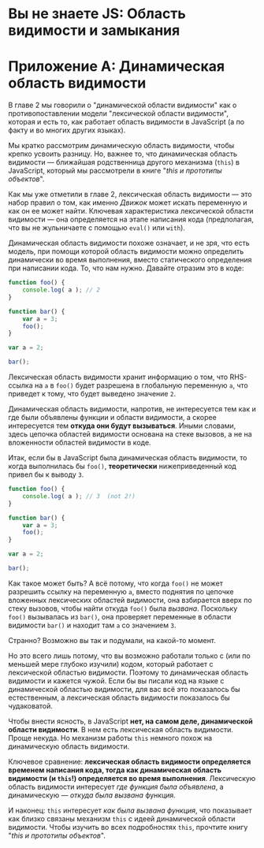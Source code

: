 # Вы не знаете JS: Область видимости и замыкания
# Приложение A: Динамическая область видимости

В главе 2 мы говорили о "динамической области видимости" как о противопоставлении модели "лексической области видимости", которая и есть то, как работает область видимости в JavaScript (а по факту и во многих других языках).

Мы кратко рассмотрим динамическую область видимости, чтобы крепко усвоить  разницу. Но, важнее то, что динамическая область видимости — ближайшая родственница другого механизма (`this`) в JavaScript, который мы рассмотрели в книге "*this и прототипы объектов*".

Как мы уже отметили в главе 2, лексическая область видимости — это набор правил о том, как именно *Движок* может искать переменную и как он ее может найти. Ключевая характеристика лексической области видимости — она определяется на этапе написания кода (предполагая, что вы не жульничаете с помощью `eval()` или `with`).

Динамическая область видимости похоже означает, и не зря, что есть модель, при помощи которой область видимости можно определить динамически во время выполнения, вместо статического определения при написании кода. То, что нам нужно. Давайте отразим это в коде:

```js
function foo() {
	console.log( a ); // 2
}

function bar() {
	var a = 3;
	foo();
}

var a = 2;

bar();
```

Лексическая область видимости хранит информацию о том, что RHS-ссылка на `a` в `foo()` будет разрешена в глобальную переменную `a`, что приведет к тому, что будет выведено значение `2`.

Динамическая область видимости, напротив, не интересуется тем как и где были объявлены функции и области видимости, а скорее интересуется тем **откуда они будут вызываться**. Иными словами, здесь цепочка областей видимости основана на стеке вызовов, а не на вложенности областей видимости в коде.

Итак, если бы в JavaScript была динамическая область видимости, то когда  выполнилась бы `foo()`, **теоретически** нижеприведенный код привел бы к выводу `3`.

```js
function foo() {
	console.log( a ); // 3  (not 2!)
}

function bar() {
	var a = 3;
	foo();
}

var a = 2;

bar();
```

Как такое может быть? А всё потому, что когда `foo()` не может разрешить ссылку на переменную `a`, вместо поднятия по цепочке вложенных лексических областей видимости, она взбирается вверх по стеку вызовов, чтобы найти откуда `foo()` была *вызвана*. Поскольку `foo()` вызывалась из `bar()`, она проверяет переменные в области видимости `bar()` и находит там `a` со значением `3`.

Странно? Возможно вы так и подумали, на какой-то момент.

Но это всего лишь потому, что вы возможно работали только с (или по меньшей мере глубоко изучили) кодом, который работает c лексической областью видимости. Поэтому то динамическая область видимости и кажется чужой. Если бы вы писали код на языке с динамической областью видимости, для вас всё это показалось бы естественным, а лексическая область видимости показалось бы чудаковатой.

Чтобы внести ясность, в JavaScript **нет, на самом деле, динамической области видимости**. В нем есть лексическая область видимости. Проще некуда. Но механизм работы `this` немного похож на динамическую область видимости.

Ключевое сравнение: **лексическая область видимости определяется временем написания кода, тогда как динамическая область видимости (и `this`!) определяется во время выполнения**. Лексическую область видимости интересует *где функция была объявлена*, а динамическую — *откуда была вызвана* функция.

И наконец: `this` интересует *как была вызвана функция*, что показывает как близко связаны механизм `this` с идеей динамической области видимости. Чтобы изучить во всех подробностях `this`, прочтите книгу "*this и прототипы объектов*".
